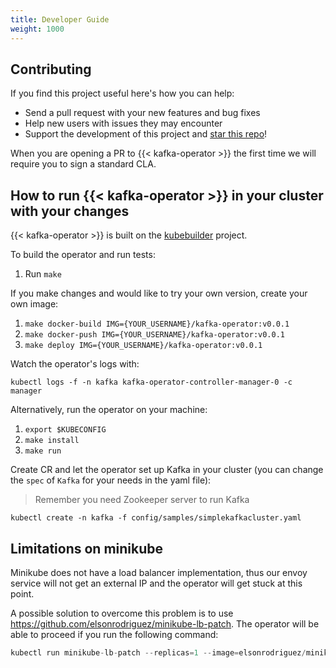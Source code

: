 ```yaml
---
title: Developer Guide
weight: 1000
---
```




## Contributing

If you find this project useful here's how you can help:

- Send a pull request with your new features and bug fixes
- Help new users with issues they may encounter
- Support the development of this project and [star this repo](https://github.com/banzaicloud/koperator/)!

When you are opening a PR to {{< kafka-operator >}} the first time we will require you to sign a standard CLA.

## How to run {{< kafka-operator >}} in your cluster with your changes

{{< kafka-operator >}} is built on the [kubebuilder](https://github.com/kubernetes-sigs/kubebuilder) project.

To build the operator and run tests:

1. Run `make`

If you make changes and would like to try your own version, create your own image:

1. `make docker-build IMG={YOUR_USERNAME}/kafka-operator:v0.0.1`
2. `make docker-push IMG={YOUR_USERNAME}/kafka-operator:v0.0.1`
3. `make deploy IMG={YOUR_USERNAME}/kafka-operator:v0.0.1`

Watch the operator's logs with:

`kubectl logs -f -n kafka kafka-operator-controller-manager-0 -c manager`

Alternatively, run the operator on your machine:

1. `export $KUBECONFIG`
2. `make install`
3. `make run`

Create CR and let the operator set up Kafka in your cluster (you can change the `spec` of `Kafka` for your needs in the yaml file):

> Remember you need Zookeeper server to run Kafka

`kubectl create -n kafka -f config/samples/simplekafkacluster.yaml`

## Limitations on minikube

Minikube does not have a load balancer implementation, thus our envoy service will not get an external IP and the operator will get stuck at this point.

A possible solution to overcome this problem is to use https://github.com/elsonrodriguez/minikube-lb-patch. The operator will be able to proceed if you run the following command:

```go
kubectl run minikube-lb-patch --replicas=1 --image=elsonrodriguez/minikube-lb-patch:0.1 --namespace=kube-system
```
